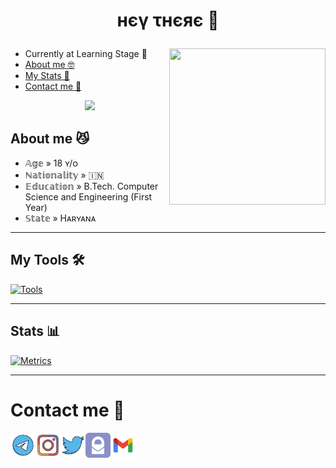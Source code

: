 <h1><p align='Middle'>нєγ τнєяє 👋</p></h1>

<a href="https://github.com/madboy482">
  <img align="right" src="https://i.imgflip.com/7glmq9.gif" height=250 width=250/>
</a>

- Currently at Learning Stage 🤠
- [About me 🤓](#about-me-)
- [My Stats 🤧](#stats-)
- [Contact me 🥱](#contact-me-)

<a href="https://github.com/madboy482">
  <p align="middle"><img src="https://komarev.com/ghpvc/?username=madboy482&label=My%20Profile%20Views&color=brightgreen&style=plastic" width=160>
  </p>
</a>
  
## About me 😼
- 𝔸𝕘𝕖 » 18 ʏ/ᴏ
- ℕ𝕒𝕥𝕚𝕠𝕟𝕒𝕝𝕚𝕥𝕪 » 🇮🇳
- 𝔼𝕕𝕦𝕔𝕒𝕥𝕚𝕠𝕟 » B.Tech. Computer Science and Engineering (First Year)
- 𝕊𝕥𝕒𝕥𝕖 » Hᴀʀʏᴀɴᴀ

---

## My Tools 🛠️
[![Tools](https://skillicons.dev/icons?i=py,github,git,heroku,bash,arduino,redis,mongodb,postgres,mysql,firebase,atom,aws,azure,gitlab,visualstudio,vscode,powershell&perline=9)](https://github.com/madboy482)

---

## Stats 📊
[![Metrics](https://metrics.lecoq.io/madboy482?template=classic&isocalendar=1&languages=1&habits=1&followup=1&achievements=1&lines=1&base=header%2C%20activity%2C%20community%2C%20repositories%2C%20metadata&base.indepth=false&base.hireable=false&base.skip=false&isocalendar=false&isocalendar.duration=half-year&languages=false&languages.limit=8&languages.threshold=0%25&languages.other=false&languages.colors=github&languages.sections=most-used&languages.indepth=false&languages.analysis.timeout=15&languages.analysis.timeout.repositories=7.5&languages.categories=markup%2C%20programming&languages.recent.categories=markup%2C%20programming&languages.recent.load=300&languages.recent.days=14&lines=false&lines.sections=base&lines.repositories.limit=4&lines.history.limit=1&habits=false&habits.from=200&habits.days=14&habits.facts=true&habits.charts=false&habits.charts.type=classic&habits.trim=false&habits.languages.limit=8&habits.languages.threshold=0%25&followup=false&followup.sections=repositories&followup.indepth=false&followup.archived=true&achievements=false&achievements.threshold=C&achievements.secrets=true&achievements.display=detailed&achievements.limit=0&config.timezone=Asia%2FCalcutta)](https://github.com/madboy482)

---

# Contact me 🤝
<a href="https://telegram.dog/Invictus_MadBoi" class="padded"><img align="left" alt="madboy482" width="40px" src="./MadBoi/icon/telegram.svg" /></a>
<a href="https://instagram.com/invictus_madboi" class="padded"><img align="left" alt="madboy482" width="40px" src="./MadBoi/icon/instagram.svg" /></a> 
<a href="https://twitter.com/madboy482" class="padded"><img align="left" alt="madboy482" width="40px" src="./MadBoi/icon/twitter.svg" /></a>
<a href="mailto:madboy482@proton.me" class="padded"><img align="left" alt="madboy482" width="40px" src="./MadBoi/icon/protonmail.svg" /></a>
<a href="mailto:invictusmadboy482@gmail.com" class="padded"><img align="left" alt="madboy482" width="40px" src="./MadBoi/icon/gmail.svg" /></a>
</br>
